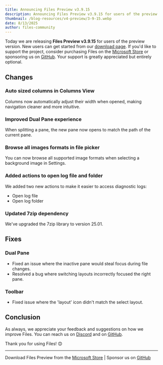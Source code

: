 ```yaml
---
title: Announcing Files Preview v3.9.15
description: Announcing Files Preview v3.9.15 for users of the preview version.
thumbnail: /blog-resources/v4-preview/3-9-15.webp
date: 8/13/2025
author: files-community
---
```


Today we are releasing **Files Preview v3.9.15** for users of the preview version. New users can get started from our [download page](/download/). If you'd like to support the project, consider purchasing Files on the [Microsoft Store](ms-windows-store://pdp/?ProductId=9NSQD9PKV3SS&cid=FilesWebsite) or sponsoring us on [GitHub](https://github.com/sponsors/yaira2). Your support is greatly appreciated but entirely optional.

## Changes

### Auto sized columns in Columns View

Columns now automatically adjust their width when opened, making navigation cleaner and more intuitive.

### Improved Dual Pane experience

When splitting a pane, the new pane now opens to match the path of the current pane.

### Browse all images formats in file picker

You can now browse all supported image formats when selecting a background image in Settings.

### Added actions to open log file and folder

We added two new actions to make it easier to access diagnostic logs:

- Open log file
- Open log folder

### Updated 7zip dependency

We've upgraded the 7zip library to version 25.01.

## Fixes

### Dual Pane

- Fixed an issue where the inactive pane would steal focus during file changes.
- Resolved a bug where switching layouts incorrectly focused the right pane.

### Toolbar

- Fixed issue where the 'layout' icon didn't match the select layout.

## Conclusion

As always, we appreciate your feedback and suggestions on how we improve Files. You can reach us on [Discord](https://discord.gg/files) and on [GitHub](https://github.com/files-community/Files/).

Thank you for using Files! 😊

---

Download Files Preview from the [Microsoft Store](ms-windows-store://pdp/?ProductId=9NSQD9PKV3SS&cid=FilesWebsite) | Sponsor us on [GitHub](https://github.com/sponsors/yaira2/)
